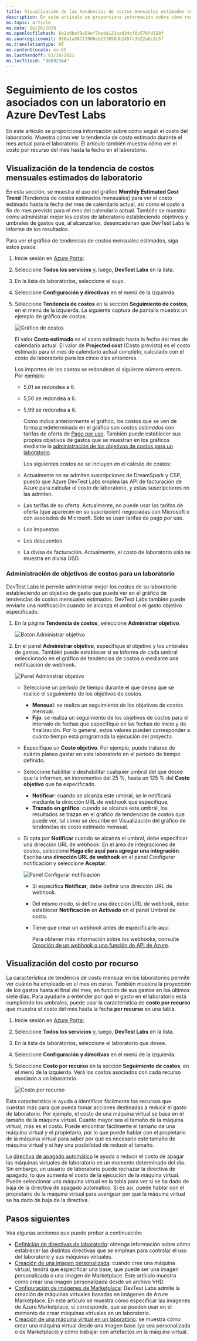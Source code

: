 ```yaml
---
title: Visualización de las tendencias de costos mensuales estimados de laboratorio en Azure DevTest Labs
description: En este artículo se proporciona información sobre cómo realizar un seguimiento del costo del laboratorio (gráfico de tendencias de costo estimadas mensuales) en Azure DevTest Labs.
ms.topic: article
ms.date: 06/26/2020
ms.openlocfilehash: 6a2a9bef9e54ef7deda123aad34cf0c576fd158f
ms.sourcegitcommit: 910a1a38711966cb171050db245fc3b22abc8c5f
ms.translationtype: HT
ms.contentlocale: es-ES
ms.lasthandoff: 03/19/2021
ms.locfileid: "98892344"
---
```

# <a name="track-costs-associated-with-a-lab-in-azure-devtest-labs"></a>Seguimiento de los costos asociados con un laboratorio en Azure DevTest Labs
En este artículo se proporciona información sobre cómo seguir el costo del laboratorio. Muestra cómo ver la tendencia de costo estimado durante el mes actual para el laboratorio. El artículo también muestra cómo ver el costo por recurso del mes hasta la fecha en el laboratorio.

## <a name="view-the-monthly-estimated-lab-cost-trend"></a>Visualización de la tendencia de costos mensuales estimados de laboratorio 
En esta sección, se muestra el uso del gráfico **Monthly Estimated Cost Trend** (Tendencia de costos estimados mensuales) para ver el costo estimado hasta la fecha del mes de calendario actual, así como el costo a fin de mes previsto para el mes del calendario actual. También se muestra cómo administrar mejor los costos de laboratorio estableciendo objetivos y umbrales de gastos que, al alcanzarlos, desencadenan que DevTest Labs le informe de los resultados.

Para ver el gráfico de tendencias de costos mensuales estimados, siga estos pasos: 

1. Inicie sesión en [Azure Portal](https://portal.azure.com).
2. Seleccione **Todos los servicios** y, luego, **DevTest Labs** en la lista.
3. En la lista de laboratorios, seleccione el suyo.  
4. Seleccione **Configuración y directivas** en el menú de la izquierda.  
4. Seleccione **Tendencia de costos** en la sección **Seguimiento de costos**, en el menú de la izquierda. La siguiente captura de pantalla muestra un ejemplo de gráfico de costos. 
   
    ![Gráfico de costos](./media/devtest-lab-configure-cost-management/graph.png)

    El valor **Costo estimado** es el costo estimado hasta la fecha del mes de calendario actual. El valor de **Projected cost** (Costo previsto) es el costo estimado para el mes de calendario actual completo, calculado con el costo de laboratorio para los cinco días anteriores.

    Los importes de los costos se redondean al siguiente número entero. Por ejemplo: 

   * 5,01 se redondea a 6. 
   * 5,50 se redondea a 6.
   * 5,99 se redondea a 6.

     Como indica anteriormente el gráfico, los costos que se ven de forma predeterminada en el gráfico son costos *estimados* con tarifas de oferta de [Pago por uso](https://azure.microsoft.com/offers/ms-azr-0003p/). También puede establecer sus propios objetivos de gastos que se muestran en los gráficos mediante la [administración de los objetivos de costos para un laboratorio](#managing-cost-targets-for-your-lab).

     Los siguientes costos *no* se incluyen en el cálculo de costos:

   * Actualmente no se admiten suscripciones de DreamSpark y CSP, puesto que Azure DevTest Labs emplea las API de facturación de Azure para calcular el costo de laboratorio, y estas suscripciones no las admiten.
   * Las tarifas de su oferta. Actualmente, no puede usar las tarifas de oferta (que aparecen en su suscripción) negociadas con Microsoft o con asociados de Microsoft. Solo se usan tarifas de pago por uso.
   * Los impuestos
   * Los descuentos
   * La divisa de facturación. Actualmente, el costo de laboratorio solo se muestra en divisa USD.

### <a name="managing-cost-targets-for-your-lab"></a>Administración de objetivos de costos para un laboratorio
DevTest Labs le permite administrar mejor los costos de su laboratorio estableciendo un objetivo de gasto que puede ver en el gráfico de tendencias de costos mensuales estimados. DevTest Labs también puede enviarle una notificación cuando se alcanza el umbral o el gasto objetivo especificado. 

1. En la página **Tendencia de costos**, seleccione **Administrar objetivo**.

    ![Botón Administrar objetivo](./media/devtest-lab-configure-cost-management/cost-trend-manage-target.png)
2. En el panel **Administrar objetivo**, especifique el objetivo y los umbrales de gastos. También puede establecer si se informa de cada umbral seleccionado en el gráfico de tendencias de costos o mediante una notificación de webhook.

    ![Panel Administrar objetivo](./media/devtest-lab-configure-cost-management/cost-trend-manage-target-pane.png)

   - Seleccione un período de tiempo durante el que desea que se realice el seguimiento de los objetivos de costos.
      - **Mensual**: se realiza un seguimiento de los objetivos de costos mensual.
      - **Fijo**: se realiza un seguimiento de los objetivos de costos para el intervalo de fechas que especifique en las fechas de inicio y de finalización. Por lo general, estos valores pueden corresponder a cuánto tiempo está programada la ejecución del proyecto.
   - Especifique un **Costo objetivo**. Por ejemplo, puede tratarse de cuánto planea gastar en este laboratorio en el período de tiempo definido.
   - Seleccione habilitar o deshabilitar cualquier umbral del que desee que le informen, en incrementos del 25 %, hasta un 125 % del **Costo objetivo** que ha especificado.
      - **Notificar**: cuando se alcanza este umbral, se le notificará mediante la dirección URL de webhook que especifique.
      - **Trazado en gráfico**: cuando se alcanza este umbral, los resultados se trazan en el gráfico de tendencias de costos que puede ver, tal como se describe en Visualización del gráfico de tendencias de costo estimado mensual.
   - Si opta por **Notificar** cuando se alcanza el umbral, debe especificar una dirección URL de webhook. En el área de integraciones de costos, seleccione **Haga clic aquí para agregar una integración**. Escriba una **dirección URL de webhook** en el panel Configurar notificación y seleccione **Aceptar**.

       ![Panel Configurar notificación](./media/devtest-lab-configure-cost-management/configure-notification-new.png)

     - Si especifica **Notificar**, debe definir una dirección URL de webhook.
     - Del mismo modo, si define una dirección URL de webhook, debe establecer **Notificación** en **Activado** en el panel Umbral de costo.
     - Tiene que crear un webhook antes de especificarlo aquí.  

       Para obtener más información sobre los webhooks, consulte [Creación de un webhook o una función de API de Azure](../azure-functions/functions-bindings-http-webhook.md). 

## <a name="view-cost-by-resource"></a>Visualización del costo por recurso 
La característica de tendencia de costo mensual en los laboratorios permite ver cuánto ha empleado en el mes en curso. También muestra la proyección de los gastos hasta el final del mes, en función de sus gastos en los últimos siete días. Para ayudarle a entender por qué el gasto en el laboratorio está cumpliendo los umbrales, puede usar la característica de **costo por recurso** que muestra el costo del mes hasta la fecha **por recurso** en una tabla.

1. Inicie sesión en [Azure Portal](https://portal.azure.com).
2. Seleccione **Todos los servicios** y, luego, **DevTest Labs** en la lista.
3. En la lista de laboratorios, seleccione el laboratorio que desee.  
4. Seleccione **Configuración y directivas** en el menú de la izquierda.
5. Seleccione **Costo por recurso** en la sección **Seguimiento de costos**, en el menú de la izquierda. Verá los costos asociados con cada recurso asociado a un laboratorio. 

    ![Costo por recurso](./media/devtest-lab-configure-cost-management/cost-by-resource.png)

Esta característica le ayuda a identificar fácilmente los recursos que cuestan más para que pueda tomar acciones destinadas a reducir el gasto de laboratorio. Por ejemplo, el costo de una máquina virtual se basa en el tamaño de la máquina virtual. Cuanto mayor sea el tamaño de la máquina virtual, más es el costo. Puede encontrar fácilmente el tamaño de una máquina virtual y el propietario, por lo que puede hablar con el propietario de la máquina virtual para saber por qué es necesario este tamaño de máquina virtual y si hay una posibilidad de reducir el tamaño.

La [directiva de apagado automático](devtest-lab-set-lab-policy.md?#set-auto-shutdown-policy) le ayuda a reducir el costo de apagar las máquinas virtuales de laboratorio en un momento determinado del día. Sin embargo, un usuario de laboratorio puede rechazar la directiva de apagado, lo que aumenta el costo de la ejecución de la máquina virtual. Puede seleccionar una máquina virtual en la tabla para ver si se ha dado de baja de la directiva de apagado automático. Si es así, puede hablar con el propietario de la máquina virtual para averiguar por qué la máquina virtual se ha dado de baja de la directiva.
 
## <a name="next-steps"></a>Pasos siguientes
Vea algunas acciones que puede probar a continuación:

* [Definición de directivas de laboratorio](devtest-lab-set-lab-policy.md): obtenga información sobre cómo establecer las distintas directivas que se emplean para controlar el uso del laboratorio y sus máquinas virtuales. 
* [Creación de una imagen personalizada](devtest-lab-create-template.md): cuando cree una máquina virtual, tendrá que especificar una base, que puede ser una imagen personalizada o una imagen de Marketplace. Este artículo muestra cómo crear una imagen personalizada desde un archivo VHD.
* [Configuración de imágenes de Marketplace](devtest-lab-configure-marketplace-images.md): DevTest Labs admite la creación de máquinas virtuales basadas en imágenes de Azure Marketplace. En este artículo se muestra cómo especificar las imágenes de Azure Marketplace, si corresponde, que se pueden usar en el momento de crear máquinas virtuales en un laboratorio.
* [Creación de una máquina virtual en un laboratorio](devtest-lab-add-vm.md): se muestra cómo crear una máquina virtual desde una imagen base (ya sea personalizada o de Marketplace) y cómo trabajar con artefactos en la máquina virtual.
